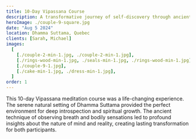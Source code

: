 ```yaml
---
title: 10-Day Vipassana Course
description: A transformative journey of self-discovery through ancient meditation practices in the peaceful Canadian countryside.
heroImage: ./couple-9-square.jpg
date: "Aug 5 2024"
location: Dhamma Suttama, Quebec
clients: [Sarah, Michael]
images:
  [
    [./couple-2-min-1.jpg, ./couple-2-min-1.jpg],
    [./rings-wood-min-1.jpg, ./seals-min-1.jpg, ./rings-wood-min-1.jpg],
    [./couple-9-1.jpg],
    [./cake-min-1.jpg, ./dress-min-1.jpg],
  ]
order: 1
---
```


This 10-day Vipassana meditation course was a life-changing experience. The serene natural setting of Dhamma Suttama provided the perfect environment for deep introspection and spiritual growth. The ancient technique of observing breath and bodily sensations led to profound insights about the nature of mind and reality, creating lasting transformation for both participants.
